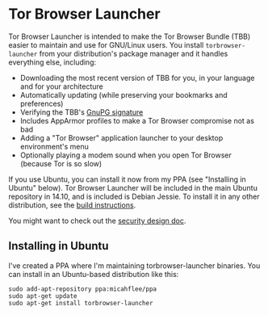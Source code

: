 # Tor Browser Launcher

Tor Browser Launcher is intended to make the Tor Browser Bundle (TBB) easier to maintain and use for GNU/Linux users. You install ```torbrowser-launcher``` from your distribution's package manager and it handles everything else, including:

* Downloading the most recent version of TBB for you, in your language and for your architecture
* Automatically updating (while preserving your bookmarks and preferences)
* Verifying the TBB's [GnuPG signature](http://www.gnupg.org/gph/en/manual/x135.html)
* Includes AppArmor profiles to make a Tor Browser compromise not as bad
* Adding a "Tor Browser" application launcher to your desktop environment's menu
* Optionally playing a modem sound when you open Tor Browser (because Tor is so slow)

If you use Ubuntu, you can install it now from my PPA (see "Installing in Ubuntu" below). Tor Browser Launcher will be included in the main Ubuntu repository in 14.10, and is included is Debian Jessie. To install it in any other distribution, see the [build instructions](/BUILD.md).

You might want to check out the [security design doc](/security_design.md).

## Installing in Ubuntu

I've created a PPA where I'm maintaining torbrowser-launcher binaries. You can install in an Ubuntu-based distribution like this:

    sudo add-apt-repository ppa:micahflee/ppa
    sudo apt-get update
    sudo apt-get install torbrowser-launcher

